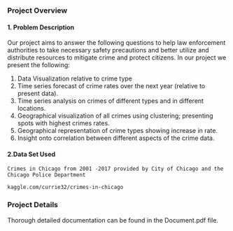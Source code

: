 ### Project Overview

#### 1. Problem Description


Our project aims to answer the following questions to help law enforcement
authorities to take necessary safety precautions and better utilize and
distribute resources to mitigate crime and protect citizens.
In our project we present the following:

1. Data Visualization relative to crime type
2. Time series forecast of crime rates over the next year (relative to present
    data).
3. Time series analysis on crimes of different types and in different
    locations.
4. Geographical visualization of all crimes using clustering; presenting
    spots with highest crimes rates.
5. Geographical representation of crime types showing increase in rate.
6. Insight onto correlation between different aspects of the crime data.

#### 2.Data Set Used

```
Crimes in Chicago from 2001 -2017 provided by City of Chicago and the
Chicago Police Department

kaggle.com/currie32/crimes-in-chicago
```

### Project Details
Thorough detailed documentation can be found in the Document.pdf file. 
